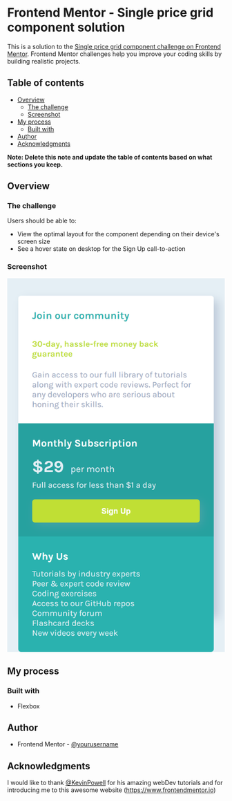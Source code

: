 # Frontend Mentor - Single price grid component solution

This is a solution to the [Single price grid component challenge on Frontend Mentor](https://www.frontendmentor.io/challenges/single-price-grid-component-5ce41129d0ff452fec5abbbc). Frontend Mentor challenges help you improve your coding skills by building realistic projects. 

## Table of contents

- [Overview](#overview)
  - [The challenge](#the-challenge)
  - [Screenshot](#screenshot)
- [My process](#my-process)
  - [Built with](#built-with)
- [Author](#author)
- [Acknowledgments](#acknowledgments)

**Note: Delete this note and update the table of contents based on what sections you keep.**

## Overview

### The challenge

Users should be able to:

- View the optimal layout for the component depending on their device's screen size
- See a hover state on desktop for the Sign Up call-to-action

### Screenshot

![](./screenshot.png)

## My process

### Built with

- Flexbox

## Author

- Frontend Mentor - [@yourusername](https://www.frontendmentor.io/profile/yourusername)

## Acknowledgments

I would like to thank [@KevinPowell](https://www.youtube.com/kevinpowell) for his amazing webDev tutorials and for introducing me to this awesome website (https://www.frontendmentor.io)

